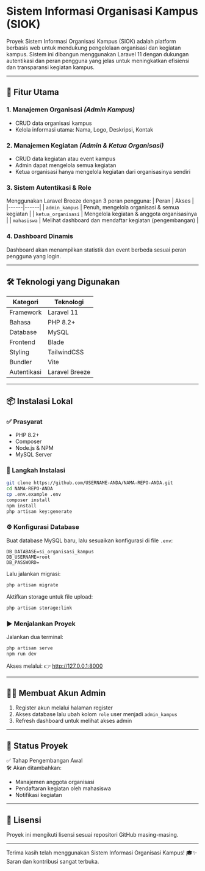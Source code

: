 # Sistem Informasi Organisasi Kampus (SIOK)

Proyek Sistem Informasi Organisasi Kampus (SIOK) adalah platform berbasis web untuk mendukung pengelolaan organisasi dan kegiatan kampus. Sistem ini dibangun menggunakan Laravel 11 dengan dukungan autentikasi dan peran pengguna yang jelas untuk meningkatkan efisiensi dan transparansi kegiatan kampus.

---

## 🚀 Fitur Utama

### 1. Manajemen Organisasi *(Admin Kampus)*
- CRUD data organisasi kampus
- Kelola informasi utama: Nama, Logo, Deskripsi, Kontak

### 2. Manajemen Kegiatan *(Admin & Ketua Organisasi)*
- CRUD data kegiatan atau event kampus
- Admin dapat mengelola semua kegiatan
- Ketua organisasi hanya mengelola kegiatan dari organisasinya sendiri

### 3. Sistem Autentikasi & Role
Menggunakan Laravel Breeze dengan 3 peran pengguna:
| Peran | Akses |
|------|------|
| `admin_kampus` | Penuh, mengelola organisasi & semua kegiatan |
| `ketua_organisasi` | Mengelola kegiatan & anggota organisasinya |
| `mahasiswa` | Melihat dashboard dan mendaftar kegiatan (pengembangan) |

### 4. Dashboard Dinamis
Dashboard akan menampilkan statistik dan event berbeda sesuai peran pengguna yang login.

---

## 🛠️ Teknologi yang Digunakan

| Kategori | Teknologi |
|---------|-----------|
| Framework | Laravel 11 |
| Bahasa | PHP 8.2+ |
| Database | MySQL |
| Frontend | Blade |
| Styling | TailwindCSS |
| Bundler | Vite |
| Autentikasi | Laravel Breeze |

---

## 📦 Instalasi Lokal

### ✅ Prasyarat
- PHP 8.2+
- Composer
- Node.js & NPM
- MySQL Server

### 🔧 Langkah Instalasi
```bash
git clone https://github.com/USERNAME-ANDA/NAMA-REPO-ANDA.git
cd NAMA-REPO-ANDA
cp .env.example .env
composer install
npm install
php artisan key:generate
```

### ⚙️ Konfigurasi Database
Buat database MySQL baru, lalu sesuaikan konfigurasi di file `.env`:
```
DB_DATABASE=si_organisasi_kampus
DB_USERNAME=root
DB_PASSWORD=
```

Lalu jalankan migrasi:
```bash
php artisan migrate
```

Aktifkan storage untuk file upload:
```bash
php artisan storage:link
```

### ▶️ Menjalankan Proyek
Jalankan dua terminal:
```bash
php artisan serve
npm run dev
```

Akses melalui:
👉 http://127.0.0.1:8000

---

## 🧑‍💻 Membuat Akun Admin

1. Register akun melalui halaman register
2. Akses database lalu ubah kolom `role` user menjadi `admin_kampus`
3. Refresh dashboard untuk melihat akses admin

---

## 📌 Status Proyek
✅ Tahap Pengembangan Awal  
🛠️ Akan ditambahkan:
- Manajemen anggota organisasi
- Pendaftaran kegiatan oleh mahasiswa
- Notifikasi kegiatan

---

## 📜 Lisensi
Proyek ini mengikuti lisensi sesuai repositori GitHub masing-masing.

---

Terima kasih telah menggunakan Sistem Informasi Organisasi Kampus! 🎓✨
Saran dan kontribusi sangat terbuka.
